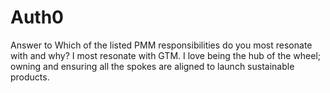 # Auth0
Answer to Which of the listed PMM responsibilities do you most resonate with and why?
I most resonate with GTM.  I love being the hub of the wheel; owning and ensuring all the spokes are aligned to launch sustainable products.
